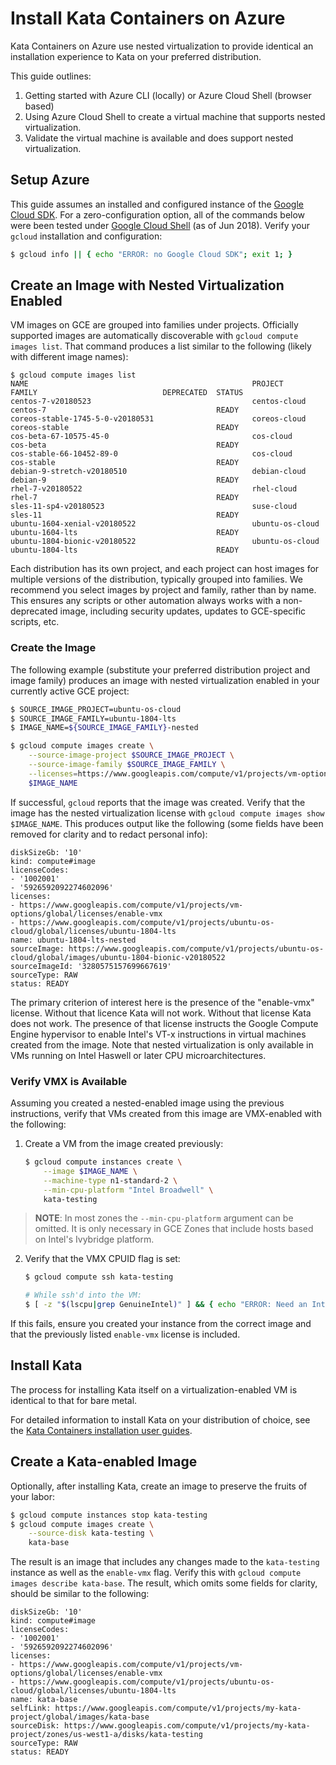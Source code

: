 # Install Kata Containers on Azure

Kata Containers on Azure use nested virtualization to provide identical an installation experience to Kata on your preferred distribution.  

This guide outlines:

1. Getting started with Azure CLI (locally) or Azure Cloud Shell (browser based)
1. Using Azure Cloud Shell to create a virtual machine that supports nested virtualization.
1. Validate the virtual machine is available and does support nested virtualization.

## Setup Azure

This guide assumes an installed and configured instance of the [Google Cloud SDK](https://cloud.google.com/sdk/downloads). For a zero-configuration option, all of the commands below were been tested under [Google Cloud Shell](https://cloud.google.com/shell/) (as of Jun 2018). Verify your `gcloud` installation and configuration:

```bash
$ gcloud info || { echo "ERROR: no Google Cloud SDK"; exit 1; }
```

## Create an Image with Nested Virtualization Enabled

VM images on GCE are grouped into families under projects. Officially supported images are automatically discoverable with `gcloud compute images list`. That command produces a list similar to the following (likely with different image names):

    $ gcloud compute images list
    NAME                                                  PROJECT            FAMILY                            DEPRECATED  STATUS
    centos-7-v20180523                                    centos-cloud       centos-7                                      READY
    coreos-stable-1745-5-0-v20180531                      coreos-cloud       coreos-stable                                 READY
    cos-beta-67-10575-45-0                                cos-cloud          cos-beta                                      READY
    cos-stable-66-10452-89-0                              cos-cloud          cos-stable                                    READY
    debian-9-stretch-v20180510                            debian-cloud       debian-9                                      READY
    rhel-7-v20180522                                      rhel-cloud         rhel-7                                        READY
    sles-11-sp4-v20180523                                 suse-cloud         sles-11                                       READY
    ubuntu-1604-xenial-v20180522                          ubuntu-os-cloud    ubuntu-1604-lts                               READY
    ubuntu-1804-bionic-v20180522                          ubuntu-os-cloud    ubuntu-1804-lts                               READY

Each distribution has its own project, and each project can host images for multiple versions of the distribution, typically grouped into families. We recommend you select images by project and family, rather than by name. This ensures any scripts or other automation always works with a non-deprecated image, including security updates, updates to GCE-specific scripts, etc.

### Create the Image

The following example (substitute your preferred distribution project and image family) produces an image with nested virtualization enabled in your currently active GCE project:

```bash
$ SOURCE_IMAGE_PROJECT=ubuntu-os-cloud
$ SOURCE_IMAGE_FAMILY=ubuntu-1804-lts
$ IMAGE_NAME=${SOURCE_IMAGE_FAMILY}-nested

$ gcloud compute images create \
    --source-image-project $SOURCE_IMAGE_PROJECT \
    --source-image-family $SOURCE_IMAGE_FAMILY \
    --licenses=https://www.googleapis.com/compute/v1/projects/vm-options/global/licenses/enable-vmx \
    $IMAGE_NAME
```

If successful, `gcloud` reports that the image was created. Verify that the image has the nested virtualization license with `gcloud compute images show $IMAGE_NAME`. This produces output like the following (some fields have been removed for clarity and to redact personal info):

    diskSizeGb: '10'
    kind: compute#image
    licenseCodes:
    - '1002001'
    - '5926592092274602096'
    licenses:
    - https://www.googleapis.com/compute/v1/projects/vm-options/global/licenses/enable-vmx
    - https://www.googleapis.com/compute/v1/projects/ubuntu-os-cloud/global/licenses/ubuntu-1804-lts
    name: ubuntu-1804-lts-nested
    sourceImage: https://www.googleapis.com/compute/v1/projects/ubuntu-os-cloud/global/images/ubuntu-1804-bionic-v20180522
    sourceImageId: '3280575157699667619'
    sourceType: RAW
    status: READY

The primary criterion of interest here is the presence of the "enable-vmx" license. Without that licence Kata will not work. Without that license Kata does not work. The presence of that license instructs the Google Compute Engine hypervisor to enable Intel's VT-x instructions in virtual machines created from the image. Note that nested virtualization is only available in VMs running on Intel Haswell or later CPU microarchitectures.

### Verify VMX is Available

Assuming you created a nested-enabled image using the previous instructions, verify that VMs created from this image are VMX-enabled with the following:

1. Create a VM from the image created previously:

    ```bash
    $ gcloud compute instances create \
        --image $IMAGE_NAME \
        --machine-type n1-standard-2 \
        --min-cpu-platform "Intel Broadwell" \
        kata-testing
    ```

> **NOTE**: In most zones the `--min-cpu-platform` argument can be omitted. It is only necessary in GCE Zones that include hosts based on Intel's Ivybridge platform.

2. Verify that the VMX CPUID flag is set:

    ```bash
    $ gcloud compute ssh kata-testing
    
    # While ssh'd into the VM:
    $ [ -z "$(lscpu|grep GenuineIntel)" ] && { echo "ERROR: Need an Intel CPU"; exit 1; }
    ```

If this fails, ensure you created your instance from the correct image and that the previously listed `enable-vmx` license is included.

## Install Kata

The process for installing Kata itself on a virtualization-enabled VM is identical to that for bare metal.

For detailed information to install Kata on your distribution of choice, see the [Kata Containers installation user guides](https://github.com/kata-containers/documentation/blob/master/install/README.md).

## Create a Kata-enabled Image

Optionally, after installing Kata, create an image to preserve the fruits of your labor:

```bash
$ gcloud compute instances stop kata-testing
$ gcloud compute images create \
    --source-disk kata-testing \
    kata-base
```

The result is an image that includes any changes made to the `kata-testing` instance as well as the `enable-vmx` flag. Verify this with `gcloud compute images describe kata-base`. The result, which omits some fields for clarity, should be similar to the following:

    diskSizeGb: '10'
    kind: compute#image
    licenseCodes:
    - '1002001'
    - '5926592092274602096'
    licenses:
    - https://www.googleapis.com/compute/v1/projects/vm-options/global/licenses/enable-vmx
    - https://www.googleapis.com/compute/v1/projects/ubuntu-os-cloud/global/licenses/ubuntu-1804-lts
    name: kata-base
    selfLink: https://www.googleapis.com/compute/v1/projects/my-kata-project/global/images/kata-base
    sourceDisk: https://www.googleapis.com/compute/v1/projects/my-kata-project/zones/us-west1-a/disks/kata-testing
    sourceType: RAW
    status: READY

